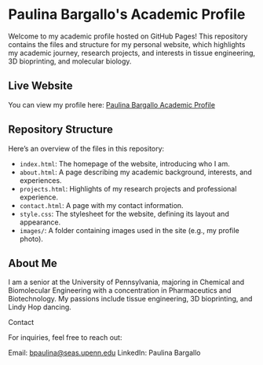 # Paulina Bargallo's Academic Profile

Welcome to my academic profile hosted on GitHub Pages! This repository contains the files and structure for my personal website, which highlights my academic journey, research projects, and interests in tissue engineering, 3D bioprinting, and molecular biology.

## Live Website
You can view my profile here: [Paulina Bargallo Academic Profile](https://bpaulina25.github.io/Paulina-Bargallo)

## Repository Structure
Here’s an overview of the files in this repository:

- `index.html`: The homepage of the website, introducing who I am.
- `about.html`: A page describing my academic background, interests, and experiences.
- `projects.html`: Highlights of my research projects and professional experience.
- `contact.html`: A page with my contact information.
- `style.css`: The stylesheet for the website, defining its layout and appearance.
- `images/`: A folder containing images used in the site (e.g., my profile photo).

## About Me
I am a senior at the University of Pennsylvania, majoring in Chemical and Biomolecular Engineering with a concentration in Pharmaceutics and Biotechnology. My passions include tissue engineering, 3D bioprinting, and Lindy Hop dancing.

Contact

For inquiries, feel free to reach out:

Email: bpaulina@seas.upenn.edu
LinkedIn: Paulina Bargallo



